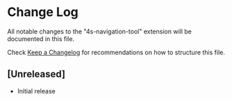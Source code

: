 # Change Log

All notable changes to the "4s-navigation-tool" extension will be documented in this file.

Check [Keep a Changelog](http://keepachangelog.com/) for recommendations on how to structure this file.

## [Unreleased]

- Initial release